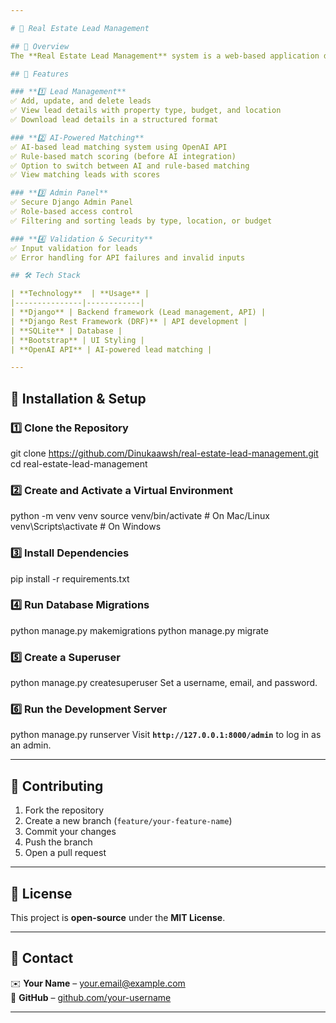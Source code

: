 ```yaml
---

# 🏡 Real Estate Lead Management

## 📌 Overview  
The **Real Estate Lead Management** system is a web-based application designed to help real estate agents and admins manage seller, buyer, renter, and landlord leads efficiently. It allows lead tracking, AI-powered match scoring, and an admin panel for lead management.

## 🚀 Features  

### **1️⃣ Lead Management**  
✅ Add, update, and delete leads  
✅ View lead details with property type, budget, and location  
✅ Download lead details in a structured format  

### **2️⃣ AI-Powered Matching**  
✅ AI-based lead matching system using OpenAI API  
✅ Rule-based match scoring (before AI integration)  
✅ Option to switch between AI and rule-based matching  
✅ View matching leads with scores  

### **3️⃣ Admin Panel**  
✅ Secure Django Admin Panel  
✅ Role-based access control 
✅ Filtering and sorting leads by type, location, or budget  

### **4️⃣ Validation & Security**  
✅ Input validation for leads  
✅ Error handling for API failures and invalid inputs  

## 🛠️ Tech Stack  

| **Technology**  | **Usage** |
|---------------|------------|
| **Django** | Backend framework (Lead management, API) |
| **Django Rest Framework (DRF)** | API development |
| **SQLite** | Database |
| **Bootstrap** | UI Styling |
| **OpenAI API** | AI-powered lead matching |

---
```


## 🔧 Installation & Setup  

### **1️⃣ Clone the Repository**  
git clone https://github.com/Dinukaawsh/real-estate-lead-management.git
cd real-estate-lead-management


### **2️⃣ Create and Activate a Virtual Environment**  
python -m venv venv
source venv/bin/activate  # On Mac/Linux
venv\Scripts\activate  # On Windows


### **3️⃣ Install Dependencies**  
pip install -r requirements.txt


### **4️⃣ Run Database Migrations**  
python manage.py makemigrations
python manage.py migrate


### **5️⃣ Create a Superuser**  
python manage.py createsuperuser
Set a username, email, and password.

### **6️⃣ Run the Development Server**  
python manage.py runserver
Visit **`http://127.0.0.1:8000/admin`** to log in as an admin.

---

## 🤝 Contributing  
1. Fork the repository  
2. Create a new branch (`feature/your-feature-name`)  
3. Commit your changes  
4. Push the branch  
5. Open a pull request  

---

## 📜 License  
This project is **open-source** under the **MIT License**.

---

## 📩 Contact  
✉️ **Your Name** – [your.email@example.com](mailto:your.email@example.com)  
🔗 **GitHub** – [github.com/your-username](https://github.com/your-username)  

---

